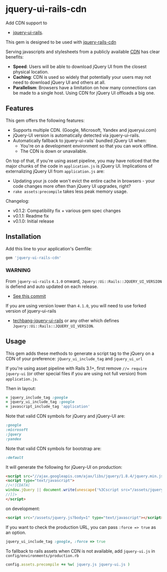 # jquery-ui-rails-cdn

Add CDN support to

* [jquery-ui-rails](https://github.com/joliss/jquery-ui-rails).

This gem is designed to be used with [jquery-rails-cdn](https://github.com/kenn/jquery-rails-cdn)

Serving javascripts and stylesheets from a publicly available [CDN](http://en.wikipedia.org/wiki/Content_Delivery_Network) has clear benefits:

* **Speed**: Users will be able to download jQuery UI from the closest physical location.
* **Caching**: CDN is used so widely that potentially your users may not need to download jQuery UI and others at all.
* **Parallelism**: Browsers have a limitation on how many connections can be made to a single host. Using CDN for jQuery UI offloads a big one.

## Features

This gem offers the following features:

* Supports multiple CDN. (Google, Microsoft, Yandex and jqueryui.com)
* jQuery-UI version is automatically detected via jquery-ui-rails.
* Automatically fallback to jquery-ui-rails' bundled jQuery UI when:
  * You're on a development environment so that you can work offline.
  * The CDN is down or unavailable.

On top of that, if you're using asset pipeline, you may have noticed that the major chunks of the code in `application.js` is jQuery UI. Implications of externalizing jQuery UI from `application.js` are:

* Updating your js code won't evict the entire cache in browsers - your code changes more often than jQuery UI upgrades, right?
* `rake assets:precompile` takes less peak memory usage.

Changelog:

* v0.1.2: Compatibility fix + various gem spec changes
* v0.1.1: Readme fix
* v0.1.0: Initial release

## Installation

Add this line to your application's Gemfile:

```ruby
gem 'jquery-ui-rails-cdn'
```

### WARNING

From `jquery-ui-rails` `4.1.0` onward, `Jquery::Ui::Rails::JQUERY_UI_VERSION` is defiend and auto updated on each release.
* [See this commit](https://github.com/joliss/jquery-ui-rails/commit/e22a185)

If you are using version lower than `4.1.0`, you will need to use forked version of jquery-ui-rails
* [techbang-jquery-ui-rails](https://github.com/techbang/jquery-ui-rails)
or any other which defines `Jquery::Ui::Rails::JQUERY_UI_VERSION`.

## Usage

This gem adds these methods to generate a script tag to the jQuery on a CDN of your preference:
`jQuery_ui_include_tag` and `jquery_ui_url`

If you're using asset pipeline with Rails 3.1+, first remove `//= require jquery-ui` (or other special files if you are using not full version) from `application.js`.

Then in layout:

```ruby
= jquery_include_tag :google
= jquery_ui_include_tag :google
= javascript_include_tag 'application'
```

Note that valid CDN symbols for jQuery and jQuery-UI are:

```ruby
:google
:microsoft
:jquery
:yandex
```

Note that valid CDN symbols for bootstrap are:

```ruby
:default
```

It will generate the following for jQuery-UI on production:

```html
<script src="//ajax.googleapis.com/ajax/libs/jquery/1.8.4/jquery.min.js" type="text/javascript"></script>
<script type="text/javascript">
//<![CDATA[
window.jQuery || document.write(unescape('%3Cscript src="/assets/jquery-ui-3aaa3fa0b0207a1abcd30555987cd4cc.js" type="text/javascript">%3C/script>'))
//]]>
</script>
```

on development:

```html
<script src="/assets/jquery.js?body=1" type="text/javascript"></script>
```

If you want to check the production URL, you can pass `:force => true` as an option.

```ruby
jquery_ui_include_tag :google, :force => true
```

To fallback to rails assets when CDN is not available, add `jquery-ui.js` in `config/environments/production.rb`

```ruby
config.assets.precompile += %w( jquery.js jquery-ui.js )
```
